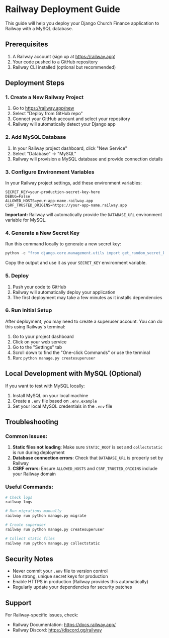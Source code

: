 # Railway Deployment Guide

This guide will help you deploy your Django Church Finance application to Railway with a MySQL database.

## Prerequisites

1. A Railway account (sign up at https://railway.app)
2. Your code pushed to a GitHub repository
3. Railway CLI installed (optional but recommended)

## Deployment Steps

### 1. Create a New Railway Project

1. Go to https://railway.app/new
2. Select "Deploy from GitHub repo"
3. Connect your GitHub account and select your repository
4. Railway will automatically detect your Django app

### 2. Add MySQL Database

1. In your Railway project dashboard, click "New Service"
2. Select "Database" → "MySQL"
3. Railway will provision a MySQL database and provide connection details

### 3. Configure Environment Variables

In your Railway project settings, add these environment variables:

```
SECRET_KEY=your-production-secret-key-here
DEBUG=False
ALLOWED_HOSTS=your-app-name.railway.app
CSRF_TRUSTED_ORIGINS=https://your-app-name.railway.app
```

**Important:** Railway will automatically provide the `DATABASE_URL` environment variable for MySQL.

### 4. Generate a New Secret Key

Run this command locally to generate a new secret key:

```python
python -c "from django.core.management.utils import get_random_secret_key; print(get_random_secret_key())"
```

Copy the output and use it as your `SECRET_KEY` environment variable.

### 5. Deploy

1. Push your code to GitHub
2. Railway will automatically deploy your application
3. The first deployment may take a few minutes as it installs dependencies

### 6. Run Initial Setup

After deployment, you may need to create a superuser account. You can do this using Railway's terminal:

1. Go to your project dashboard
2. Click on your web service
3. Go to the "Settings" tab
4. Scroll down to find the "One-click Commands" or use the terminal
5. Run: `python manage.py createsuperuser`

## Local Development with MySQL (Optional)

If you want to test with MySQL locally:

1. Install MySQL on your local machine
2. Create a `.env` file based on `.env.example`
3. Set your local MySQL credentials in the `.env` file

## Troubleshooting

### Common Issues:

1. **Static files not loading**: Make sure `STATIC_ROOT` is set and `collectstatic` is run during deployment
2. **Database connection errors**: Check that `DATABASE_URL` is properly set by Railway
3. **CSRF errors**: Ensure `ALLOWED_HOSTS` and `CSRF_TRUSTED_ORIGINS` include your Railway domain

### Useful Commands:

```bash
# Check logs
railway logs

# Run migrations manually
railway run python manage.py migrate

# Create superuser
railway run python manage.py createsuperuser

# Collect static files
railway run python manage.py collectstatic
```

## Security Notes

- Never commit your `.env` file to version control
- Use strong, unique secret keys for production
- Enable HTTPS in production (Railway provides this automatically)
- Regularly update your dependencies for security patches

## Support

For Railway-specific issues, check:
- Railway Documentation: https://docs.railway.app/
- Railway Discord: https://discord.gg/railway
